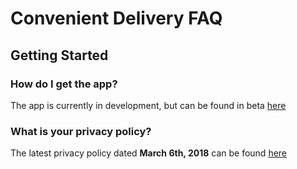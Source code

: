 # Convenient Delivery FAQ #

## Getting Started ##

### How do I get the app? ###

The app is currently in development, but can be found in beta [here](#)


### What is your privacy policy? ###

The latest privacy policy dated **March 6th, 2018** can be found [here](https://git.io/vAd6O)

